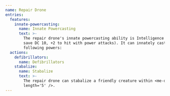 ```yaml
---
name: Repair Drone
entries:
  features:
    innate-powercasting:
      name: Innate Powercasting
      text: >-
        The repair drone's innate powercasting ability is Intelligence (power
        save DC 10, +2 to hit with power attacks). It can innately cast the
        following powers:
  actions:
    defibrillators:
      name: Defibrillators
    stabalize:
      name: Stabalize
      text: >-
        The repair drone can stabalize a friendly creature within <me-distance
        length='5' />.
---
```

